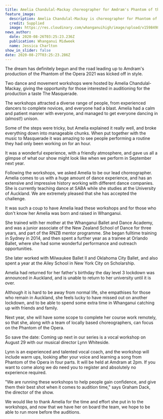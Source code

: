 ```yaml
---
title: Amelia Chandulal-Mackay choreographer for Amdram's Phantom of the Opera
feature_image:
  description: Amelia Chandulal-Mackay is choreographer for Phantom of the Opera.
  credit: Supplied
  image: https://res.cloudinary.com/whanganuihigh/image/upload/v1598498930/News/Amelia_Chandulal-Mackay._Midweek_26.8.20_photo_supplied.jpg
news_author:
  date: 2020-08-26T03:25:23.236Z
  publication: Whanganui Midweek
  name: Jessica Charlton
show_in_slider: false
date: 2020-08-27T03:25:23.286Z
---
```

The dream has definitely begun and the road leading up to Amdram's production of the Phantom of the Opera 2021 was kicked off in style.

Two dance and movement workshops were hosted by Amelia Chandulal-Mackay, giving the opportunity for those interested in auditioning for the production a taste The Masquerade.

The workshops attracted a diverse range of people, from experienced dancers to complete novices, and everyone had a blast. Amelia had a calm and patient manner with everyone, and managed to get everyone dancing in (almost!) unison.

Some of the steps were tricky, but Amelia explained it really well, and broke everything down into manageable chunks. When put together with the music to Masquerade it was amazing to see people performing a routine they had only been working on for an hour.

It was a wonderful experience, with a friendly atmosphere, and gave us all a glimpse of what our show might look like when we perform in September next year.

Following the workshops, we asked Amelia to be our lead choreographer. Amelia comes to us with a huge amount of dance experience, and has an extensive and impressive history working with different dance companies. She is currently teaching dance at SABA while she studies at the University of Auckland. We are extremely pleased that she has accepted the challenge.

It was such a coup to have Amelia lead these workshops and for those who don't know her Amelia was born and raised in Whanganui.

She trained with her mother at the Whanganui Ballet and Dance Academy, and was a junior associate of the New Zealand School of Dance for three years, and part of the RNZB mentor programme. She began fulltime training in Sydney in 2014, and then spent a further year as a trainee at Orlando Ballet, where she had some wonderful performance and outreach opportunities.

She later worked with Milwaukee Ballet II and Oklahoma City Ballet, and also spent a year at the Ailey School in New York City on Scholarship.

Amelia had returned for her father's birthday the day level 3 lockdown was announced in Auckland, and is unable to return to her university until it is over.

Although it is hard to be away from normal life, she empathises for those who remain in Auckland, she feels lucky to have missed out on another lockdown, and to be able to spend some extra time in Whanganui catching up with friends and family.

Next year, she will have some scope to complete her course work remotely, so that she, along with a team of locally based choreographers, can focus on the Phantom of the Opera.

So save the date: Coming up next in our series is a vocal workshop on August 29 with our musical director Lynn Whiteside.

Lynn is an experienced and talented vocal coach, and the workshop will include warm ups, looking after your voice and learning a song from Phantom of the Opera in four parts. It will be held at Amdram at 2pm. If you want to come along we do need you to register and absolutely no experience required.

"We are running these workshops to help people gain confidence, and give them their best shot when it comes to audition time," says Graham Dack, the director of the show.

We would like to thank Amelia for the time and effort she put in to the workshops, and now that we have her on board the team, we hope to be able to run more before the auditions.

